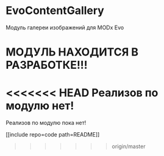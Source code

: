 # EvoContentGallery
Модуль галереи изображений для MODx Evo
# МОДУЛЬ НАХОДИТСЯ В РАЗРАБОТКЕ!!!
<<<<<<< HEAD
Реализов по модулю нет!
=======
Реализов по модулю пока нет!

[[include repo=code path=README]]
>>>>>>> origin/master
